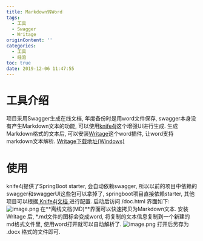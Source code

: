 ```yaml
---
title: Markdown转Word
tags:
  - 工具
  - Swagger
  - Writage
originContent: ''
categories:
  - 工具
  - 经验
toc: true
date: 2019-12-06 11:47:55
---
```


# 工具介绍
项目采用Swagger生成在线文档, 年度备份时是用word文件保存, swagger本身没有产生Markdown文本的功能, 可以使用[knife4j](https://doc.xiaominfo.com/guide/useful.html)这个增强UI进行生成.
生成Markdown格式的文本后, 可以安装[Writage](http://www.writage.com/)这个word插件, 让word支持markdown文本解析.
[Writage下载地址(Windows)](/download/Markdown2Word-Writage-1.12.msi)

# 使用
knife4j提供了SpringBoot starter, 会自动依赖swagger, 所以以前的项目中依赖的swagger和swaggerUI这些包可以拿掉了, springboot项目直接依赖starter, 其他项目可以根据[ Knife4j文档 ](https://doc.xiaominfo.com/guide/useful.html)进行配置.
启动后访问 /doc.html 界面如下:
![image.png](/images/2019/12/06/a871a170-17da-11ea-badd-f984b5c223a4.png)
在**离线文档(MD)**界面可以快速拷贝为Markdown文本.
安装 Writage 后, *.md文件的图标会变成word, 将复制的文本信息复制到一个新建的md格式文件里, 使用word打开就可以自动解析了.
![image.png](/images/2019/12/06/fbb9ab20-17da-11ea-badd-f984b5c223a4.png)
打开后另存为 .docx 格式的文件即可.